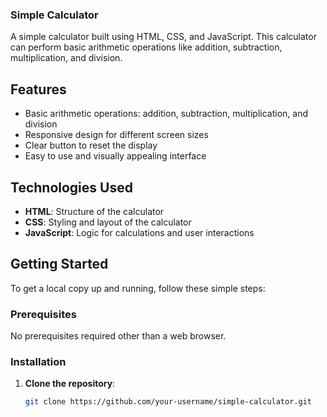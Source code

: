 ### Simple Calculator

A simple calculator built using HTML, CSS, and JavaScript. This calculator can perform basic arithmetic operations like addition, subtraction, multiplication, and division.

## Features

- Basic arithmetic operations: addition, subtraction, multiplication, and division
- Responsive design for different screen sizes
- Clear button to reset the display
- Easy to use and visually appealing interface

## Technologies Used

- **HTML**: Structure of the calculator
- **CSS**: Styling and layout of the calculator
- **JavaScript**: Logic for calculations and user interactions

## Getting Started

To get a local copy up and running, follow these simple steps:

### Prerequisites

No prerequisites required other than a web browser.

### Installation

1. **Clone the repository**:
   ```bash
   git clone https://github.com/your-username/simple-calculator.git
